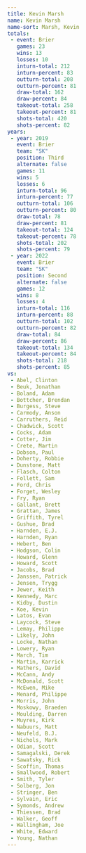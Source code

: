 ```yaml
---
title: Kevin Marsh
name: Kevin Marsh
name-sort: Marsh, Kevin
totals:
 - event: Brier
   games: 23
   wins: 13
   losses: 10
   inturn-total: 212
   inturn-percent: 83
   outturn-total: 208
   outturn-percent: 81
   draw-total: 162
   draw-percent: 84
   takeout-total: 258
   takeout-percent: 81
   shots-total: 420
   shots-percent: 82
years:
 - year: 2019
   event: Brier
   team: "SK"
   position: Third
   alternate: false
   games: 11
   wins: 5
   losses: 6
   inturn-total: 96
   inturn-percent: 77
   outturn-total: 106
   outturn-percent: 80
   draw-total: 78
   draw-percent: 81
   takeout-total: 124
   takeout-percent: 78
   shots-total: 202
   shots-percent: 79
 - year: 2022
   event: Brier
   team: "SK"
   position: Second
   alternate: false
   games: 12
   wins: 8
   losses: 4
   inturn-total: 116
   inturn-percent: 88
   outturn-total: 102
   outturn-percent: 82
   draw-total: 84
   draw-percent: 86
   takeout-total: 134
   takeout-percent: 84
   shots-total: 218
   shots-percent: 85
vs:
 - Abel, Clinton
 - Beuk, Jonathan
 - Boland, Adam
 - Bottcher, Brendan
 - Burgess, Steve
 - Carmody, Anson
 - Carruthers, Reid
 - Chadwick, Scott
 - Cocks, Adam
 - Cotter, Jim
 - Crete, Martin
 - Dobson, Paul
 - Doherty, Robbie
 - Dunstone, Matt
 - Flasch, Colton
 - Follett, Sam
 - Ford, Chris
 - Forget, Wesley
 - Fry, Ryan
 - Gallant, Brett
 - Grattan, James
 - Griffith, Tyrel
 - Gushue, Brad
 - Harnden, E.J.
 - Harnden, Ryan
 - Hebert, Ben
 - Hodgson, Colin
 - Howard, Glenn
 - Howard, Scott
 - Jacobs, Brad
 - Janssen, Patrick
 - Jensen, Trygg
 - Jewer, Keith
 - Kennedy, Marc
 - Kidby, Dustin
 - Koe, Kevin
 - Latos, Evan
 - Laycock, Steve
 - Lemay, Philippe
 - Likely, John
 - Locke, Nathan
 - Lowery, Ryan
 - March, Tim
 - Martin, Karrick
 - Mathers, David
 - McCann, Andy
 - McDonald, Scott
 - McEwen, Mike
 - Menard, Philippe
 - Morris, John
 - Moskowy, Braeden
 - Moulding, Darren
 - Muyres, Kirk
 - Nabuurs, Matt
 - Neufeld, B.J.
 - Nichols, Mark
 - Odian, Scott
 - Samagalski, Derek
 - Sawatsky, Rick
 - Scoffin, Thomas
 - Smallwood, Robert
 - Smith, Tyler
 - Solberg, Jon
 - Stringer, Ben
 - Sylvain, Eric
 - Symonds, Andrew
 - Thiessen, Brad
 - Walker, Geoff
 - Wallingham, Joe
 - White, Edward
 - Young, Nathan
---
```

